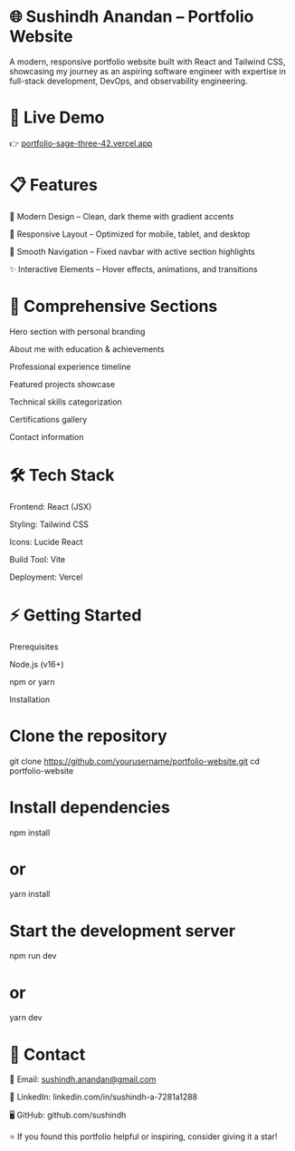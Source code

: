# 🌐 Sushindh Anandan – Portfolio Website

A modern, responsive portfolio website built with React and Tailwind CSS, showcasing my journey as an aspiring software engineer with expertise in full-stack development, DevOps, and observability engineering.

# 🚀 Live Demo

👉 [portfolio-sage-three-42.vercel.app](https://portfolio-sage-three-42.vercel.app/)

# 📋 Features

🎨 Modern Design – Clean, dark theme with gradient accents

📱 Responsive Layout – Optimized for mobile, tablet, and desktop

🧭 Smooth Navigation – Fixed navbar with active section highlights

✨ Interactive Elements – Hover effects, animations, and transitions

# 📂 Comprehensive Sections

Hero section with personal branding

About me with education & achievements

Professional experience timeline

Featured projects showcase

Technical skills categorization

Certifications gallery

Contact information

# 🛠️ Tech Stack

Frontend: React (JSX)

Styling: Tailwind CSS

Icons: Lucide React

Build Tool: Vite

Deployment: Vercel

# ⚡ Getting Started
Prerequisites

Node.js (v16+)

npm or yarn

Installation
# Clone the repository
git clone https://github.com/yourusername/portfolio-website.git
cd portfolio-website

# Install dependencies
npm install
# or
yarn install

# Start the development server
npm run dev
# or
yarn dev

# 📧 Contact

📩 Email: sushindh.anandan@gmail.com

💼 LinkedIn: linkedin.com/in/sushindh-a-7281a1288

🖥️ GitHub: github.com/sushindh

⭐ If you found this portfolio helpful or inspiring, consider giving it a star!

